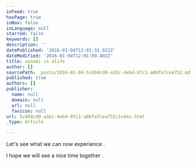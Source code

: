 ```yaml
---
inFeed: true
hasPage: true
inNav: false
inLanguage: null
starred: false
keywords: []
description: ''
datePublished: '2016-01-04T12:01:31.021Z'
dateModified: '2016-01-04T12:01:09.402Z'
title: xonumi is alife
author: []
sourcePath: _posts/2016-01-04-5c894cd9-a1bc-4eb4-8fc1-a0bfa7cea752.md
published: true
authors: []
publisher:
  name: null
  domain: null
  url: null
  favicon: null
url: 5c894cd9-a1bc-4eb4-8fc1-a0bfa7cea752/index.html
_type: Article

---
```

Let's see what we can now experience . 

I hope we will see a nice time together .